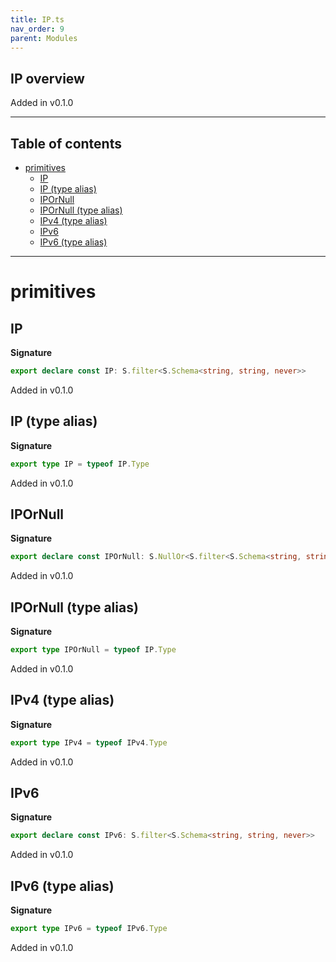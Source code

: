 ```yaml
---
title: IP.ts
nav_order: 9
parent: Modules
---
```


## IP overview

Added in v0.1.0

---

<h2 class="text-delta">Table of contents</h2>

- [primitives](#primitives)
  - [IP](#ip)
  - [IP (type alias)](#ip-type-alias)
  - [IPOrNull](#ipornull)
  - [IPOrNull (type alias)](#ipornull-type-alias)
  - [IPv4 (type alias)](#ipv4-type-alias)
  - [IPv6](#ipv6)
  - [IPv6 (type alias)](#ipv6-type-alias)

---

# primitives

## IP

**Signature**

```ts
export declare const IP: S.filter<S.Schema<string, string, never>>
```

Added in v0.1.0

## IP (type alias)

**Signature**

```ts
export type IP = typeof IP.Type
```

Added in v0.1.0

## IPOrNull

**Signature**

```ts
export declare const IPOrNull: S.NullOr<S.filter<S.Schema<string, string, never>>>
```

Added in v0.1.0

## IPOrNull (type alias)

**Signature**

```ts
export type IPOrNull = typeof IP.Type
```

Added in v0.1.0

## IPv4 (type alias)

**Signature**

```ts
export type IPv4 = typeof IPv4.Type
```

Added in v0.1.0

## IPv6

**Signature**

```ts
export declare const IPv6: S.filter<S.Schema<string, string, never>>
```

Added in v0.1.0

## IPv6 (type alias)

**Signature**

```ts
export type IPv6 = typeof IPv6.Type
```

Added in v0.1.0
